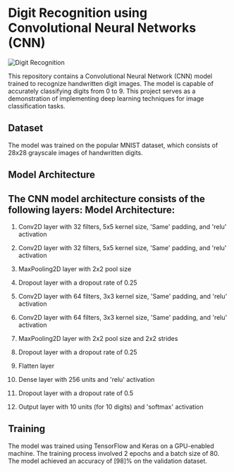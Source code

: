 
# Digit Recognition using Convolutional Neural Networks (CNN)

![Digit Recognition](https://github.com/yusufM03/Detect-Digits-using-CNN/assets/119126205/18f326f0-b761-4e22-a8fd-b1327ccce229)

This repository contains a Convolutional Neural Network (CNN) model trained to recognize handwritten digit images. The model is capable of accurately classifying digits from 0 to 9. This project serves as a demonstration of implementing deep learning techniques for image classification tasks.

## Dataset

The model was trained on the popular MNIST dataset, which consists of 28x28 grayscale images of handwritten digits.

## Model Architecture

The CNN model architecture consists of the following layers:
Model Architecture:
-------------------
1. Conv2D layer with 32 filters, 5x5 kernel size, 'Same' padding, and 'relu' activation
2. Conv2D layer with 32 filters, 5x5 kernel size, 'Same' padding, and 'relu' activation
3. MaxPooling2D layer with 2x2 pool size
4. Dropout layer with a dropout rate of 0.25

5. Conv2D layer with 64 filters, 3x3 kernel size, 'Same' padding, and 'relu' activation
6. Conv2D layer with 64 filters, 3x3 kernel size, 'Same' padding, and 'relu' activation
7. MaxPooling2D layer with 2x2 pool size and 2x2 strides
8. Dropout layer with a dropout rate of 0.25

9. Flatten layer
10. Dense layer with 256 units and 'relu' activation
11. Dropout layer with a dropout rate of 0.5
12. Output layer with 10 units (for 10 digits) and 'softmax' activation

## Training

The model was trained using TensorFlow and Keras on a GPU-enabled machine. The training process involved 2 epochs and a batch size of 80. The model achieved an accuracy of [98]% on the validation dataset.
